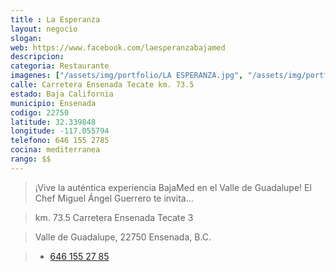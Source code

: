 ```yaml
---
title : La Esperanza
layout: negocio
slogan: 
web: https://www.facebook.com/laesperanzabajamed
descripcion: 
categoria: Restaurante
imagenes: ["/assets/img/portfolio/LA ESPERANZA.jpg", "/assets/img/portfolio/LA ESPERANZA ANUNCIO COVID19.jpg"]
calle: Carretera Ensenada Tecate km. 73.5 
estado: Baja California
municipio: Ensenada
codigo: 22750
latitude: 32.339848
longitude: -117.055794
telefono: 646 155 2785
cocina: mediterranea
rango: $$
---
```


>¡Vive la auténtica experiencia BajaMed en el Valle de Guadalupe! El Chef Miguel Ángel Guerrero te invita...

>km. 73.5 Carretera Ensenada Tecate 3 

>Valle de Guadalupe, 22750 Ensenada, B.C.

>* <a href="tel:+526461552785">646 155 27 85</a>
